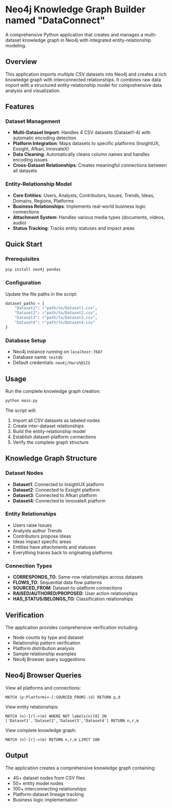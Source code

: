 # Neo4j Knowledge Graph Builder named "DataConnect"

A comprehensive Python application that creates and manages a multi-dataset knowledge graph in Neo4j with integrated entity-relationship modeling.

## Overview

This application imports multiple CSV datasets into Neo4j and creates a rich knowledge graph with interconnected relationships. It combines raw data import with a structured entity-relationship model for comprehensive data analysis and visualization.

## Features

### Dataset Management
- **Multi-Dataset Import**: Handles 4 CSV datasets (Dataset1-4) with automatic encoding detection
- **Platform Integration**: Maps datasets to specific platforms (InsightUX, Exsight, Afkari, InnovateX)
- **Data Cleaning**: Automatically cleans column names and handles encoding issues
- **Cross-Dataset Relationships**: Creates meaningful connections between all datasets

### Entity-Relationship Model
- **Core Entities**: Users, Analysts, Contributors, Issues, Trends, Ideas, Domains, Regions, Platforms
- **Business Relationships**: Implements real-world business logic connections
- **Attachment System**: Handles various media types (documents, videos, audio)
- **Status Tracking**: Tracks entity statuses and impact areas

## Quick Start

### Prerequisites
```bash
pip install neo4j pandas
```

### Configuration
Update the file paths in the script:
```python
dataset_paths = {
    "Dataset1": r"path/to/Dataset1.csv",
    "Dataset2": r"path/to/Dataset2.csv", 
    "Dataset3": r"path/to/Dataset3.csv",
    "Dataset4": r"path/to/Dataset4.csv"
}
```

### Database Setup
- Neo4j instance running on `localhost:7687`
- Database name: `testdb`
- Default credentials: `neo4j/Harsh@123`

## Usage

Run the complete knowledge graph creation:
```bash
python main.py
```

The script will:
1. Import all CSV datasets as labeled nodes
2. Create inter-dataset relationships
3. Build the entity-relationship model
4. Establish dataset-platform connections
5. Verify the complete graph structure

## Knowledge Graph Structure

### Dataset Nodes
- **Dataset1**: Connected to InsightUX platform
- **Dataset2**: Connected to Exsight platform  
- **Dataset3**: Connected to Afkari platform
- **Dataset4**: Connected to InnovateX platform

### Entity Relationships
- Users raise Issues
- Analysts author Trends
- Contributors propose Ideas
- Ideas impact specific areas
- Entities have attachments and statuses
- Everything traces back to originating platforms

### Connection Types
- **CORRESPONDS_TO**: Same-row relationships across datasets
- **FLOWS_TO**: Sequential data flow patterns
- **SOURCED_FROM**: Dataset-to-platform connections
- **RAISED/AUTHORED/PROPOSED**: User action relationships
- **HAS_STATUS/BELONGS_TO**: Classification relationships

## Verification

The application provides comprehensive verification including:
- Node counts by type and dataset
- Relationship pattern verification
- Platform distribution analysis
- Sample relationship examples
- Neo4j Browser query suggestions

## Neo4j Browser Queries

View all platforms and connections:
```cypher
MATCH (p:Platform)<-[:SOURCED_FROM]-(d) RETURN p,d
```

View entity relationships:
```cypher
MATCH (n)-[r]->(m) WHERE NOT labels(n)[0] IN ['Dataset1','Dataset2','Dataset3','Dataset4'] RETURN n,r,m
```

View complete knowledge graph:
```cypher
MATCH (n)-[r]->(m) RETURN n,r,m LIMIT 100
```

## Output

The application creates a comprehensive knowledge graph containing:
- 40+ dataset nodes from CSV files
- 50+ entity model nodes
- 100+ interconnecting relationships
- Platform-dataset lineage tracking
- Business logic implementation

